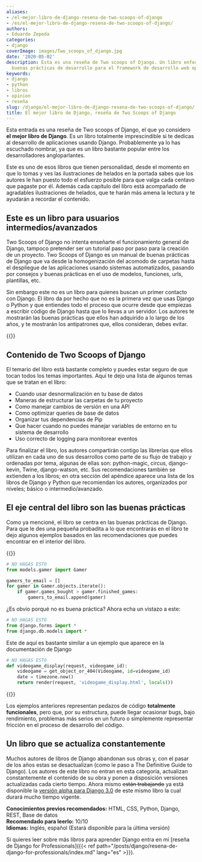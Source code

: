 ```yaml
---
aliases:
- /el-mejor-libro-de-django-resena-de-two-scoops-of-django
- /es/el-mejor-libro-de-django-resena-de-two-scoops-of-django/
authors:
- Eduardo Zepeda
categories:
- django
coverImage: images/Two_scoops_of_django.jpg
date: '2020-05-02'
description: Esta es una reseña de Two scoops of Django. Un libro enfocado en las
  buenas prácticas de desarrollo para el framework de desarrollo web open source Django.
keywords:
- django
- python
- libros
- opinion
- reseña
slug: /django/el-mejor-libro-de-django-resena-de-two-scoops-of-django/
title: El mejor libro de Django, reseña de Two Scoops of Django
---
```


Esta entrada es una reseña de Two scoops of Django, el que yo considero **el mejor libro de Django**. Es un libro totalmente imprescindible si te dedicas al desarrollo de aplicaciones usando Django. Probablemente ya lo has escuchado nombrar, ya que es un libro bastante popular entre los desarrolladores angloparlantes.

Este es uno de esos libros que tienen personalidad, desde el momento en que lo tomas y ves las ilustraciones de helados en la portada sabes que los autores le han puesto todo el esfuerzo posible para que valga cada centavo que pagaste por él. Además cada capítulo del libro está acompañado de agradables ilustraciones de helados, que te harán más amena la lectura y te ayudarán a recordar el contenido.

## Este es un libro para usuarios intermedios/avanzados

Two Scoops of Django no intenta enseñarte el funcionamiento general de Django, tampoco pretender ser un tutorial paso por paso para la creación de un proyecto. Two Scoops of Django es un manual de buenas prácticas de Django que va desde la homogenización del acomodo de carpetas hasta el despliegue de las aplicaciones usando sistemas automatizados, pasando por consejos y buenas prácticas en el uso de modelos, funciones, urls, plantillas, etc.

Sin embargo este no es un libro para quienes buscan un primer contacto con Django. El libro da por hecho que no es la primera vez que usas Django o Python y que entiendes todo el proceso que ocurre desde que empiezas a escribir código de Django hasta que lo llevas a un servidor. Los autores te mostrarán las buenas prácticas que ellos han adquirido a lo largo de los años, y te mostrarán los antipatrones que, ellos consideran, debes evitar.

{{<ad1>}}

## Contenido de Two Scoops of Django

El temario del libro está bastante completo y puedes estar seguro de que tocan todos los temas importantes. Aquí te dejo una lista de algunos temas que se tratan en el libro:

- Cuando usar desnormalización en tu base de datos
- Maneras de estructurar las carpetas de tu proyecto
- Como manejar cambios de versión en una API
- Como optimizar queries de base de datos
- Organizar tus dependencias de Pip
- Que hacer cuando no puedes manejar variables de entorno en tu sistema de desarrollo
- Uso correcto de logging para monitorear eventos

Para finalizar el libro, los autores compartirán contigo las librerías que ellos utilizan en cada uno de sus desarrollos como parte de su flujo de trabajo y ordenadas por tema, algunas de ellas son: python-magic, circus, django-kevin, Twine, django-watson, etc. Sus recomendaciones también se extienden a los libros; en otra sección del apéndice aparece una lista de los libros de Django y Python que recomiendan los autores, organizados por niveles; básico o intermedio/avanzado.

## El eje central del libro son las buenas prácticas

Como ya mencioné, el libro se centra en las buenas prácticas de Django. Para que le des una pequeña probadita a lo que encontrarás en el libro te dejo algunos ejemplos basados en las recomendaciones que puedes encontrar en el interior del libro.

{{<ad2>}}

```python
# NO HAGAS ESTO 
from models.gamer import Gamer

gamers_to_email = []
for gamer in Gamer.objects.iterate():
    if gamer.games_bought > gamer.finished_games:
        gamers_to_email.append(gamer)
```

¿Es obvio porqué no es buena práctica? Ahora echa un vistazo a este:

```python
# NO HAGAS ESTO 
from django.forms import *
from django.db.models import *
```

Este de aquí es bastante similar a un ejemplo que aparece en la documentación de Django

```python
# NO HAGAS ESTO 
def videogame_display(request, videogame_id):
    videogame = get_object_or_404(Videogame, id=videogame_id)
    date = timezone.now()
    return render(request, 'videogame_display.html', locals())
```

{{<ad3>}}

Los ejemplos anteriores representan pedazos de código **totalmente funcionales**, pero que, por su estructura, puede llegar ocasionar bugs, bajo rendimiento, problemas más serios en un futuro o simplemente representar fricción en el proceso de desarrollo del código.

## Un libro que se actualiza constantemente

Muchos autores de libros de Django abandonan sus obras y, con el pasar de los años estas se desactualizan (como le paso a The Definitive Guide to Django). Los autores de este libro no entran en esta categoría, actualizan constantemente el contenido de su obra y ponen a disposición versiones actualizadas cada cierto tiempo. Ahora mismo ~~están trabajando~~ ya está disponible la [versión alpha para Django 3.0](https://www.feldroy.com/products/two-scoops-of-django-3-x#?) de este mismo libro la cual durará mucho tiempo vigente.

**Conocimientos previos recomendados:** HTML, CSS, Python, Django, REST, Base de datos  
**Recomendado para leerlo:** 10/10  
**Idiomas:** Inglés, español (Estará disponible para la última versión)

Si quieres leer sobre más libros para aprender Django entra en mi [reseña de Django for Professionals]({{< ref path="/posts/django/resena-de-django-for-professionals/index.md" lang="es" >}}).